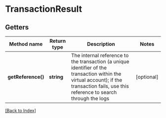 # TransactionResult

## Getters

Method name | Return type | Description | Notes
------------ | ------------- | ------------- | -------------
**getReference()** | **string** | The internal reference to the transaction (a unique identifier of the transaction within the virtual account); if the transaction fails, use this reference to search through the logs | [optional]

[[Back to Index]](../index.md)
